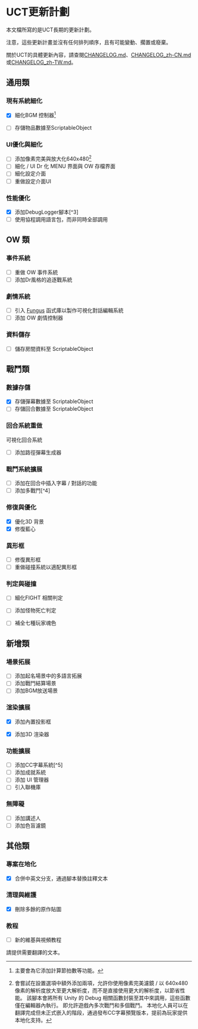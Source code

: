 # UCT更新計劃

本文檔所寫的是UCT長期的更新計劃。

注意，這些更新計畫並沒有任何排列順序，且有可能變動、擱置或廢棄。

關於UCT的具體更新內容，請查閱[CHANGELOG.md](CHANGELOG.md)、[CHANGELOG_zh-CN.md](CHANGELOG_zh-CN.md)或[CHANGELOG_zh-TW.md](CHANGELOG_zh-TW.md)。

## 通用類
### 現有系統細化
- [x] 細化BGM 控制器[^1]
- [ ] 存儲物品數據至ScriptableObject


### UI優化與細化
- [ ] 添加像素完美與放大化640x480[^2]
- [ ] 細化 / UI Dr 化 MENU 界面與 OW 存檔界面
- [ ] 細化設定介面
- [ ] 重做設定介面UI

### 性能優化
- [x] 添加DebugLogger腳本[^3]
- [ ] 使用協程調用語言包，而非同時全部調用

## OW 類
### 事件系統
- [ ] 重做 OW 事件系統
- [ ] 添加Dr風格的追逐戰系統

### 劇情系統
- [ ] 引入 [Fungus](https://github.com/snozbot/fungus) 函式庫以製作可視化對話編輯系統
- [ ] 添加 OW 劇情控制器

### 資料儲存
- [ ] 儲存房間資料至 ScriptableObject

## 戰鬥類
### 數據存儲
- [x] 存儲彈幕數據至 ScriptableObject
- [ ] 存儲回合數據至 ScriptableObject

### 回合系統重做
可視化回合系統
- [ ] 添加路徑彈幕生成器

### 戰鬥系統擴展
- [ ] 添加在回合中插入字幕 / 對話的功能
- [ ] 添加多戰鬥[^4]

### 修復與優化
- [x] 優化3D 背景
- [x] 修復藍心

### 異形框
- [ ] 修復異形框
- [ ] 重做碰撞系統以適配異形框

### 判定與碰撞
- [ ] 細化FIGHT 相關判定
- [ ] 添加怪物死亡判定
- [ ] 補全七種玩家魂色


## 新增類
### 場景拓展
- [ ] 添加起名場景中的多語言拓展
- [ ] 添加戰鬥結算場景
- [ ] 添加BGM放送場景

### 渲染擴展
- [x] 添加內置投影框
- [x] 添加3D 渲染器


### 功能擴展
- [ ] 添加CC字幕系統[^5]
- [ ] 添加成就系統
- [ ] 添加 UI 管理器
- [ ] 引入聯機庫

### 無障礙
- [ ] 添加講述人
- [ ] 添加色盲濾鏡

## 其他類
### 專案在地化
- [x] 合併中英文分支，通過腳本替換註釋文本

### 清理與維護
- [x] 刪除多餘的原作貼圖

### 教程
- [ ] 新的維基與視頻教程

請提供需要翻譯的文本。

[^1]: 主要會為它添加計算節拍數等功能。
[^2]: 會嘗試在設置選項中額外添加兩項，允許你使用像素完美濾鏡 / 以 640x480 像素的解析度放大至更大解析度，而不是直接使用更大的解析度，以節省性能。
該腳本會將所有 Unity 的 Debug 相關函數封裝至其中來調用，這些函數僅在編輯器內執行。
即允許遊戲內多次戰鬥和多個戰鬥。
本地化人員可以在翻譯完成但未正式嵌入的階段，通過發布CC字幕預覽版本，提前為玩家提供本地化支持。